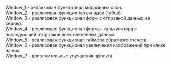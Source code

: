 Window_1 - реализован функционал модальных окон.  
Window_2 - реализован функционал вкладок (табов).  
Window_3 - реализован функционал форм с отправкой данных на сервер.  
Window_4 - реализован функционал формы-калькулятора с последующей отправкой всех введенных данных.  
Window_5 - реализован функционал таймера обратного отсчета.  
Window_6 - реализован функционал увеличения изображений при клике на них.  
Window_7 - дополнительные улучшения проекта.  
